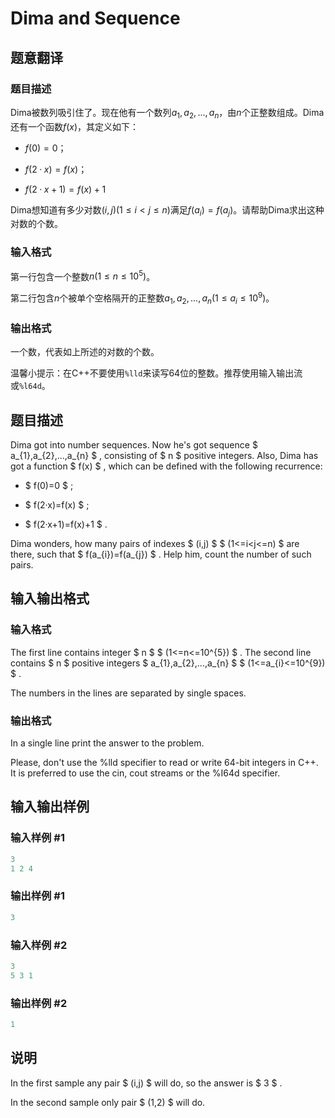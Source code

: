# Dima and Sequence

## 题意翻译

### 题目描述

Dima被数列吸引住了。现在他有一个数列$a_1, a_2, ..., a_n$，由$n$个正整数组成。Dima还有一个函数$f(x)$，其定义如下：

- $f(0) = 0$；

- $f(2·x) = f(x)$；

- $f(2·x + 1) = f(x) + 1$

Dima想知道有多少对数$(i, j)(1 \leq i < j \leq n)$满足$f(a_i) = f(a_j)$。请帮助Dima求出这种对数的个数。

### 输入格式

第一行包含一个整数$n (1 \leq n \leq 10^5)$。

第二行包含$n$个被单个空格隔开的正整数$a_1, a_2, ..., a_n(1 \leq a_i \leq 10^9)$。

### 输出格式

一个数，代表如上所述的对数的个数。

温馨小提示：在C++不要使用`%lld`来读写64位的整数。推荐使用输入输出流或`%l64d`。

## 题目描述

Dima got into number sequences. Now he's got sequence $ a_{1},a_{2},...,a_{n} $ , consisting of $ n $ positive integers. Also, Dima has got a function $ f(x) $ , which can be defined with the following recurrence:

- $ f(0)=0 $ ;

- $ f(2·x)=f(x) $ ;

- $ f(2·x+1)=f(x)+1 $ .

Dima wonders, how many pairs of indexes $ (i,j) $ $ (1<=i&lt;j<=n) $ are there, such that $ f(a_{i})=f(a_{j}) $ . Help him, count the number of such pairs.

## 输入输出格式

### 输入格式

The first line contains integer $ n $ $ (1<=n<=10^{5}) $ . The second line contains $ n $ positive integers $ a_{1},a_{2},...,a_{n} $ $ (1<=a_{i}<=10^{9}) $ .

The numbers in the lines are separated by single spaces.

### 输出格式

In a single line print the answer to the problem.

Please, don't use the %lld specifier to read or write 64-bit integers in C++. It is preferred to use the cin, cout streams or the %I64d specifier.

## 输入输出样例

### 输入样例 #1

```cpp
3
1 2 4

```
### 输出样例 #1

```cpp
3

```
### 输入样例 #2

```cpp
3
5 3 1

```
### 输出样例 #2

```cpp
1

```
## 说明

In the first sample any pair $ (i,j) $ will do, so the answer is $ 3 $ .

In the second sample only pair $ (1,2) $ will do.

